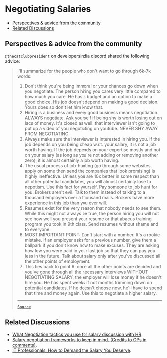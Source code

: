 <!-- omit from toc -->
# Negotiating Salaries

- [Perspectives \& advice from the community](#perspectives--advice-from-the-community)
- [Related Discussions](#related-discussions)

## Perspectives & advice from the community

`@thecatclubpresident` on developersindia discord shared the following advice:

<blockquote>

I'll summarize for the people who don't want to go through 6k-7k words:

1. Don't think you're being immoral or your chances go down when you negotiate.
   The person hiring you cares very little compared to how much you care. He has
   a budget and an option to make a good choice. His job doesn't depend on
   making a good decision. Yours does so don't let him know that.
2. Hiring is a business and every good business means negotiation. ALWAYS
   negotiate. Ask yourself if being shy is worth losing out on lacs of money.
   It's closed as well: that interviewer isn't going to put up a video of you
   negotiating on youtube. NEVER SHY AWAY FROM NEGOTIATING
3. Always make sure the interviewer is interested in hiring you. If the job
   depends on you being cheap w.r.t. your salary, it is not a job worth having.
   If the job depends on your expertise mostly and not on your salary (as long
   as you're not adding or removing another zero), it is almost certainly a job
   worth having.
4. The usual process of job-hunting (go through some websites, apply on some
   then send the companies that look promising) is highly ineffective. Unless
   you are 10x better in some respect than all other potential candidates, you
   will almost certainly lose to nepotism. Use this fact for yourself. Pay
   someone to job hunt for you. Brokers aren't evil. Talk to them instead of
   talking to a thousand employers over a thousand mails. Brokers have more
   experience in this job than you ever will.
5. Resumes exist for the very reason that nobody needs to see them. While this
   might not always be true, the person hiring you will not see how well you
   present your resume or that abacus training program you took in 9th class.
   Send resumes without shame and to everyone.
6. MOST IMPORTANT POINT: Don't start with a number. It's a rookie mistake. If an
   employer asks for a previous number, give them a ballpark if you don't know
   how to make excuses. They are asking how low you were paid in your last job
   so that they can pay you less in the future. Talk about salary only after
   you've discussed all the other points of employment.
7. This ties back to point 6: once all the other points are decided and you've
   gone through all the necessary interviews WITHOUT NEGOTIATING SALARY, the
   employer will lose money if he doesn't hire you. He has spent weeks if not
   months trimming down on potential candidates. If he doesn't choose now, he'll
   have to spend that time and money again. Use this to negotiate a higher
   salary.

---

[`Source`](https://discord.com/channels/669880381649977354/670198758343966740/681394827337662476)

</blockquote>

## Related Discussions

- [What Negotiation tactics you use for salary discussion with HR](https://www.reddit.com/r/developersIndia/comments/1f716gq/what_negotiation_tactics_you_use_for_salary/).
- [Salary negotiation frameworks to keep in mind. (Credits to OPs in comments)](https://www.reddit.com/r/developersIndia/comments/yahbss/salary_negotiation_frameworks_to_keep_in_mind/).
- [IT Professionals: How to Demand the Salary You Deserve](https://www.reddit.com/r/developersIndia/comments/1eh7t8p/it_professionals_how_to_demand_the_salary_you/).
